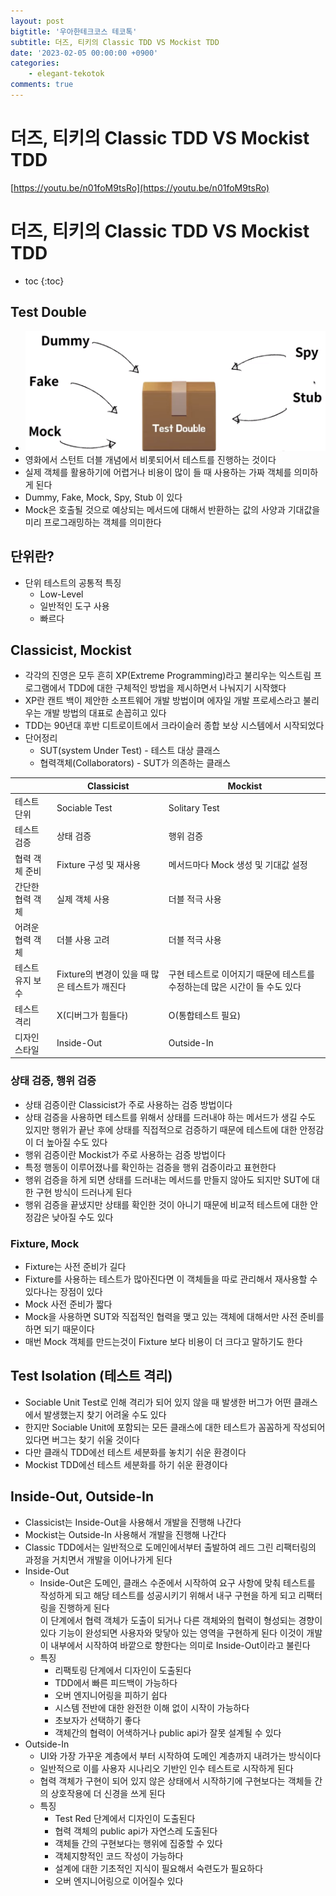 ```yaml
---
layout: post
bigtitle: '우아한테크코스 테코톡'
subtitle: 더즈, 티키의 Classic TDD VS Mockist TDD
date: '2023-02-05 00:00:00 +0900'
categories:
    - elegant-tekotok
comments: true
---
```


# 더즈, 티키의 Classic TDD VS Mockist TDD
[https://youtu.be/n01foM9tsRo](https://youtu.be/n01foM9tsRo)

# 더즈, 티키의 Classic TDD VS Mockist TDD
* toc
{:toc}

## Test Double
+ ![img.png](../../../assets/img/elegant-tekotok/DUZ-TIKI-ClassicTDDVSMockistTDD.png)
+ 영화에서 스턴트 더블 개념에서 비롯되어서 테스트를 진행하는 것이다 
+ 실제 객체를 활용하기에 어렵거나 비용이 많이 들 때 사용하는 가짜 객체를 의미하게 된다 
+ Dummy, Fake, Mock, Spy, Stub 이 있다
+ Mock은 호출될 것으로 예상되는 메서드에 대해서 반환하는 값의 사양과 기대값을 미리 프로그래밍하는 객체를 의미한다 

## 단위란?
+ 단위 테스트의 공통적 특징
  + Low-Level
  + 일반적인 도구 사용
  + 빠르다 

## Classicist, Mockist 
+ 각각의 진영은 모두 흔히 XP(Extreme Programming)라고 불리우는 익스트림 프로그램에서 TDD에 대한 구체적인 방법을 제시하면서 나눠지기 시작했다 
+ XP란 캔트 백이 제안한 소프트웨어 개발 방법이며 에자일 개발 프로세스라고 불리우는 개발 방법의 대표로 손꼽히고 있다 
+ TDD는 90년대 후반 디트로이트에서 크라이슬러 종합 보상 시스템에서 시작되었다 
+ 단어정리
  + SUT(system Under Test) - 테스트 대상 클래스
  + 협력객체(Collaborators) - SUT가 의존하는 클래스 

|           | Classicist                    | Mockist                                    |
|-----------|-------------------------------|--------------------------------------------|
| 테스트 단위    | Sociable Test                 | Solitary Test                              |
| 테스트 검증    | 상태 검증                         | 행위 검증                                      |
| 협력 객체 준비  | Fixture 구성 및 재사용              | 메서드마다 Mock 생성 및 기대값 설정                     |
| 간단한 협력 객체 | 실제 객체 사용                      | 더블 적극 사용                                   |
| 어려운 협력 객체 | 더블 사용 고려                      | 더블 적극 사용                                   |
| 테스트 유지 보수 | Fixture의 변경이 있을 때 많은 테스트가 깨진다 | 구현 테스트로 이어지기 때문에 테스트를 수정하는데 많은 시간이 들 수도 있다 |
| 테스트 격리    | X(디버그가 힘들다)                   | O(통합테스트 필요)                                |
| 디자인 스타일   | Inside-Out                    | Outside-In                                 |


### 상태 검증, 행위 검증
+ 상태 검증이란 Classicist가 주로 사용하는 검증 방법이다  
+ 상태 검증을 사용하면 테스트를 위해서 상태를 드러내야 하는 메서드가 생길 수도 있지만 행위가 끝난 후에 상태를 직접적으로 검증하기 때문에 테스트에 대한 안정감이 더 높아질 수도 있다 
+ 행위 검증이란 Mockist가 주로 사용하는 검증 방법이다
+ 특정 행동이 이루어졌나를 확인하는 검증을 행위 검증이라고 표현한다
+ 행위 검증을 하게 되면 상태를 드러내는 메서드를 만들지 않아도 되지만 SUT에 대한 구현 방식이 드러나게 된다 
+ 행위 검증을 끝냈지만 상태를 확인한 것이 아니기 때문에 비교적 테스트에 대한 안정감은 낮아질 수도 있다 

### Fixture, Mock
+ Fixture는 사전 준비가 길다 
+ Fixture를 사용하는 테스트가 많아진다면 이 객체들을 따로 관리해서 재사용할 수 있다나는 장점이 있다 
+ Mock 사전 준비가 짧다
+ Mock을 사용하면 SUT와 직접적인 협력을 맺고 있는 객체에 대해서만 사전 준비를 하면 되기 때문이다 
+ 매번 Mock 객체를 만드는것이 Fixture 보다 비용이 더 크다고 말하기도 한다  

## Test Isolation (테스트 격리)
+ Sociable Unit Test로 인해 격리가 되어 있지 않을 때 발생한 버그가 어떤 클래스에서 발생했는지 찾기 어려울 수도 있다
+ 한지만 Sociable Unit에 포함되는 모든 클래스에 대한 테스트가 꼼꼼하게 작성되어 있다면 버그는 찾기 쉬울 것이다
+ 다만 클래식 TDD에선 테스트 세분화를 놓치기 쉬운 환경이다
+ Mockist TDD에선 테스트 세분화를 하기 쉬운 환경이다 

## Inside-Out, Outside-In
+ Classicist는 Inside-Out을 사용해서 개발을 진행해 나간다
+ Mockist는 Outside-In 사용해서 개발을 진행해 나간다
+ Classic TDD에서는 일반적으로 도메인에서부터 출발하여 레드 그린 리팩터링의 과정을 거치면서 개발을 이어나가게 된다
+ Inside-Out
  + Inside-Out은 도메인, 클래스 수준에서 시작하여 요구 사항에 맞춰 테스트를 작성하게 되고 해당 테스트를 성공시키기 위해서 내구 구현을 하게 되고 리팩터링을 진행하게 된다  
  이 단계에서 협력 객체가 도출이 되거나 다른 객체와의 협력이 형성되는 경향이 있다 기능이 완성되면 사용자와 맞닿아 있는 영역을 구현하게 된다 이것이 개발이 내부에서 시작하여 
  바깥으로 향한다는 의미로 Inside-Out이라고 불린다
  + 특징
    + 리팩토링 단계에서 디자인이 도출된다
    + TDD에서 빠른 피드백이 가능하다
    + 오버 엔지니어링을 피하기 쉽다 
    + 시스템 전반에 대한 완전한 이해 없이 시작이 가능하다
    + 초보자가 선택하기 좋다
    + 객체간의 협력이 어색하거나 public api가 잘못 설계될 수 있다 
+ Outside-In
  + UI와 가장 가꾸운 계층에서 부터 시작하여 도메인 계층까지 내려가는 방식이다 
  + 일반적으로 이를 사용자 시나리오 기반인 인수 테스트로 시작하게 된다 
  + 협력 객체가 구현이 되어 있지 않은 상태에서 시작하기에 구현보다는 객체들 간의 상호작용에 더 신경을 쓰게 된다
  + 특징
    + Test Red 단계에서 디자인이 도출된다
    + 협력 객체의 public api가 자연스레 도출된다
    + 객체들 간의 구현보다는 행위에 집중할 수 있다 
    + 객체지향적인 코드 작성이 가능하다
    + 설계에 대한 기초적인 지식이 필요해서 숙련도가 필요하다
    + 오버 엔지니어링으로 이어질수 있다 

